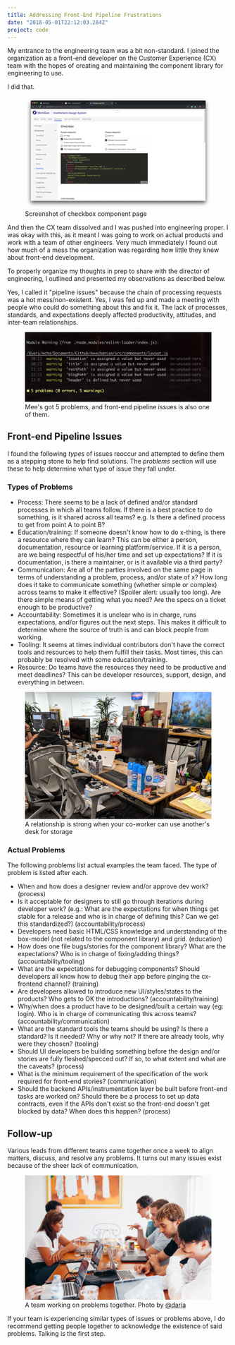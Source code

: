 ```yaml
---
title: Addressing Front-End Pipeline Frustrations
date: "2018-05-01T22:12:03.284Z"
project: code
---
```


My entrance to the engineering team was a bit non-standard. I joined the organization as a front-end developer on the Customer Experience (CX) team with the hopes of creating and maintaining the component library for engineering to use.

I did that.

<figure>
  <img src="./checkbox-component.png" alt="Checkbox Component page">
  <figcaption>Screenshot of checkbox component page</figcaption>
</figure>

And then the CX team dissolved and I was pushed into engineering proper. I was okay with this, as it meant I was going to work on actual products and work with a team of other engineers. Very much immediately I found out how much of a mess the organization was regarding how little they knew about front-end development.

To properly organize my thoughts in prep to share with the director of engineering, I outlined and presented my observations as described below.

Yes, I called it "pipeline issues" because the chain of processing requests was a hot mess/non-existent. Yes, I was fed up and made a meeting with people who could do something about this and fix it. The lack of processes, standards, and expectations deeply affected productivity, attitudes, and inter-team relationships.

<figure>
  <img src="./compile-warning.png" alt="Terminal compilation warnings">
  <figcaption>Mee's got 5 problems, and front-end pipeline issues is also one of them.</figcaption>
</figure>

## Front-end Pipeline Issues

I found the following _types_ of issues reoccur and attempted to define them as a stepping stone to help find solutions. The _problems_ section will use these to help determine what type of issue they fall under.

### Types of Problems

- Process: There seems to be a lack of defined and/or standard processes in which all teams follow. If there is a best practice to do something, is it shared across all teams? e.g. Is there a defined process to get from point A to point B?
- Education/training: If someone doesn't know how to do x-thing, is there a resource where they can learn? This can be either a person, documentation, resource or learning platform/service. If it is a person, are we being respectful of his/her time and set up expectations? If it is documentation, is there a maintainer, or is it available via a third party?
- Communication: Are all of the parties involved on the same page in terms of understanding a problem, process, and/or state of x? How long does it take to communicate something (whether simple or complex) across teams to make it effective? (Spoiler alert: usually too long). Are there simple means of getting what you need? Are the specs on a ticket enough to be productive?
- Accountability: Sometimes it is unclear who is in charge, runs expectations, and/or figures out the next steps. This makes it difficult to determine where the source of truth is and can block people from working.
- Tooling: It seems at times individual contributors don't have the correct tools and resources to help them fulfill their tasks. Most times, this can probably be resolved with some education/training.
- Resource: Do teams have the resources they need to be productive and meet deadlines? This can be developer resources, support, design, and everything in between.

<figure>
  <img src="./messy-desk.jpg" alt="Messy Desk">
  <figcaption>A relationship is strong when your co-worker can use another's desk for storage</figcaption>
</figure>

### Actual Problems

The following problems list actual examples the team faced. The type of problem is listed after each.

- When and how does a designer review and/or approve dev work? (process)
- Is it acceptable for designers to still go through iterations during developer work? (e.g.: What are the expectations for when things get stable for a release and who is in charge of defining this? Can we get this standardized?) (accountability/process)
- Developers need basic HTML/CSS knowledge and understanding of the box-model (not related to the component library) and grid. (education)
- How does one file bugs/stories for the component library? What are the expectations? Who is in charge of fixing/adding things? (accountability/tooling)
- What are the expectations for debugging components? Should developers all know how to debug their app before pinging the cx-frontend channel? (training)
- Are developers allowed to introduce new UI/styles/states to the products? Who gets to OK the introductions? (accountability/training)
- Why/when does a product have to be designed/built a certain way (eg: login). Who is in charge of communicating this across teams? (accountability/communication)
- What are the standard tools the teams should be using? Is there a standard? Is it needed? Why or why not? If there are already tools, why were they chosen? (tooling)
- Should UI developers be building something before the design and/or stories are fully fleshed/specced out? If so, to what extent and what are the caveats? (process)
- What is the minimum requirement of the specification of the work required for front-end stories? (communication)
- Should the backend APIs/instrumentation layer be built before front-end tasks are worked on? Should there be a process to set up data contracts, even if the APIs don't exist so the front-end doesn't get blocked by data? When does this happen? (process)

## Follow-up

Various leads from different teams came together once a week to align matters, discuss, and resolve any problems. It turns out many issues exist because of the sheer lack of communication.

<figure>
  <img src="./teamwork.jpg" alt="Group of people working on laptops">
  <figcaption>A team working on problems together. Photo by <a href="https://www.pexels.com/@daria">@daria</a></figcaption>
</figure>

If your team is experiencing similar types of issues or problems above, I do recommend getting people together to acknowledge the existence of said problems. Talking is the first step.
